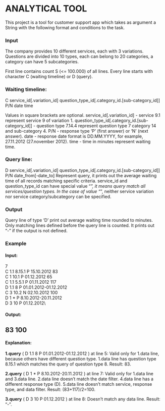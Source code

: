 # ANALYTICAL TOOL
This project is a tool for customer support app which takes as argument
a String with the following format and conditions to the task.

### Input
The company provides 10 different services, each with 3 variations. Questions are divided into
10 types, each can belong to 20 categories, a category can have 5 subcategories.

First line contains count S (<= 100.000) of all lines.
Every line starts with character C (waiting timeline) or D (query).

### Waiting timeline:

C service_id[.variation_id] question_type_id[.category_id.[sub-category_id]] P/N date time

Values in square brackets are optional.
service_id[.variation_id] - service 9.1 represent service 9 of variation 1.
question_type_id[.category_id.[sub-category_id]] - question type 7.14.4 represent question type 7
category 14 and sub-category 4.
P/N - response type ‘P’ (first answer) or ‘N’ (next answer).
date - response date format is DD.MM.YYYY, for example, 27.11.2012 (27.november 2012).
time - time in minutes represent waiting time.

### Query line:

D service_id[.variation_id] question_type_id[.category_id.[sub-category_id]] P/N date_from[-date_to]
Represent query, it prints out the average waiting time of all records matching specific criteria.
service_id and question_type_id can have special value “*”, it means query match all
services/question types. In the case of value “*”, neither service variation nor service
category/subcategory can be specified.

### Output
Query line of type ‘D’ print out average waiting time rounded to minutes.
Only matching lines defined before the query line is counted.
It prints out “-” if the output is not defined.
### Example
#### Input:
7 \
C 1.1 8.15.1 P 15.10.2012 83\
C 1 10.1 P 01.12.2012 65\
C 1.1 5.5.1 P 01.11.2012 117\
D 1.1 8 P 01.01.2012-01.12.2012\
C 3 10.2 N 02.10.2012 100\
D 1 * P 8.10.2012-20.11.2012\
D 3 10 P 01.12.2012\

#### Output:
83
100
-
#### Explanation:
**1.query** ( D 1.1 8 P 01.01.2012-01.12.2012 ) at line 5:
Valid only for 1.data line, because others have different question type.
1.data line has question type 8.15.1 which matches the query of question type 8.
Result: 83.

**2.query** ( D 1 * P 8.10.2012-20.11.2012 ) at line 7:
Valid only for 1.data line and 3.data line.
2.data line doesn’t match the date filter.
4.data line has a different response type (D).
5.data line doesn’t match service, response type, and data filter.
Result: (83+117)/2=100.

**3.query** ( D 3 10 P 01.12.2012 ) at line 8:
Doesn’t match any data line.
Result: “-”. 
